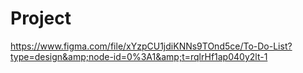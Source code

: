 # Project
https://www.figma.com/file/xYzpCU1jdiKNNs9TOnd5ce/To-Do-List?type=design&amp;node-id=0%3A1&amp;t=rqlrHf1ap040y2lt-1
